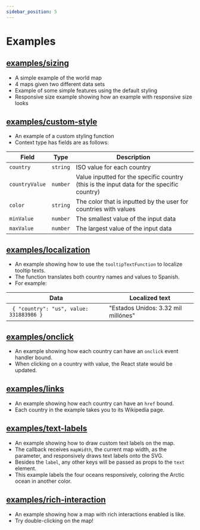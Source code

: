```yaml
---
sidebar_position: 5
---
```


# Examples

## [examples/sizing](/examples/sizing)

- A simple example of the world map
- 4 maps given two different data sets
- Example of some simple features using the default styling
- Responsive size example showing how an example with responsive size looks

## [examples/custom-style](/examples/custom-style)

- An example of a custom styling function
- Context type has fields are as follows:

<small>

| Field | Type | Description |
| --- | --- | --- |
| `country` | `string` | ISO value for each country |
| `countryValue` | `number` | Value inputted for the specific country (this is the input data for the specific country) |
| `color` | `string` | The color that is inputted by the user for countries with values |
| `minValue` | `number` | The smallest value of the input data |
| `maxValue` | `number` | The largest value of the input data |

</small>

## [examples/localization](/examples/localization)

- An example showing how to use the `tooltipTextFunction` to localize tooltip texts.
- The function translates both country names and values to Spanish.
- For example:

| Data | Localized text |
| --- | --- |
| ` { "country": "us", value: 331883986 }` | "Estados Unidos: 3.32 mil millónes" |

## [examples/onclick](/examples/onclick)

- An example showing how each country can have an `onclick` event handler bound.
- When clicking on a country with value, the React state would be updated.

## [examples/links](/examples/links)

- An example showing how each country can have an `href` bound.
- Each country in the example takes you to its Wikipedia page.

## [examples/text-labels](/examples/text-labels)

- An example showing how to draw custom text labels on the map.
- The callback receives `mapWidth`, the current map width, as the parameter, and responsively draws text labels onto the SVG.
- Besides the `label`, any other keys will be passed as props to the `text` element.
- This example labels the four oceans responsively, coloring the Arctic ocean in another color.

## [examples/rich-interaction](/examples/rich-interaction)

- An example showing how a map with rich interactions enabled is like.
- Try double-clicking on the map!
